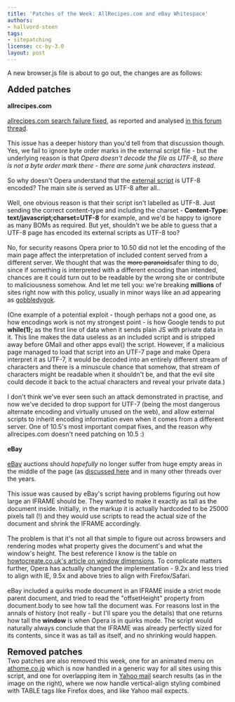 ```yaml
---
title: 'Patches of the Week: AllRecipes.com and eBay Whitespace'
authors:
- hallvord-steen
tags:
- sitepatching
license: cc-by-3.0
layout: post
---
```

A new browser.js file is about to go out, the changes are as follows:<br/><br/><span style="font-size: 140%"><strong>Added patches</strong></span><br/><br/><strong>allrecipes.com</strong><br/><br/><a href="http://allrecipes.com" target="_blank">allrecipes.com search failure fixed</a>, as reported and analysed <a href="http://my.opera.com/community/forums/topic.dml?id=341151" target="_blank">in this forum thread</a>.<br/><br/>This issue has a deeper history than you&#39;d tell from that discussion though. Yes, we fail to ignore byte order marks in the external script file - but the underlying reason is that <i>Opera doesn&#39;t decode the file as UTF-8, so there is not a byte order mark there - there are some junk characters instead</i>.<br/><br/>So why doesn&#39;t Opera understand that the <a href="http://images.media-allrecipes.com/js/bundles/main-site.min.js?v=114" target="_blank">external script</a> is UTF-8 encoded? The main site <i>is</i> served as UTF-8 after all..<br/><br/>Well, one obvious reason is that their script isn&#39;t labelled as UTF-8. Just sending the correct content-type and including the charset - <strong>Content-Type: text/javascript;charset=UTF-8</strong> for example, and we&#39;d be happy to ignore as many BOMs as required. But yet, shouldn&#39;t we be able to guess that a UTF-8 page has encoded its external scripts as UTF-8 too?<br/><br/>No, for security reasons Opera prior to 10.50 did not let the encoding of the main page affect the interpretation of included content served from a different server. We thought that was the <s>more paranoid</s>safer thing to do, since if something is interpreted with a different encoding than intended, chances are it could turn out to be readable by the wrong site or contribute to maliciousness somehow. And let me tell you: we&#39;re breaking <strong>millions</strong> of sites right now with this policy, usually in minor ways like an ad appearing as <a href="http://en.wikipedia.org/wiki/Mojibake" target="_blank">gobbledygok</a>.<br/><br/>(One example of a potential exploit - though perhaps not a good one, as how encodings work is not my strongest point - is how Google tends to put <strong>while(1);</strong> as the first line of data when it sends plain JS with private data in it. This line makes the data useless as an included script and is stripped away before GMail and other apps eval() the script. However, if a malicious page managed to load that script into an UTF-7 page and make Opera interpret it as UTF-7, it would be decoded into an entirely different stream of characters and there is a minuscule chance that somehow, that stream of characters might be readable when it shouldn&#39;t be, and that the evil site could decode it back to the actual characters and reveal your private data.)<br/><br/>I don&#39;t think we&#39;ve ever seen such an attack demonstrated in practise, and now we&#39;ve decided to drop support for UTF-7 (being the most dangerous alternate encoding and virtually unused on the web), and allow external scripts to inherit encoding information even when it comes from a different server. One of 10.5&#39;s most important compat fixes, and the reason why allrecipes.com doesn&#39;t need patching on 10.5 :)<br/><br/><strong>eBay</strong><br/><br/><a href="http://www.ebay.com" target="_blank">eBay</a> auctions should <i>hopefully</i> no longer suffer from huge empty areas in the middle of the page (as <a href="http://my.opera.com/community/forums/topic.dml?id=316241" target="_blank">discussed here</a> and in many other threads over the years.<br/><br/>This issue was caused by eBay&#39;s script having problems figuring out how large an IFRAME should be. They wanted to make it exactly as tall as the document inside. Initially, in the markup it is actually hardcoded to be 25000 pixels tall (!) and they would use scripts to read the actual size of the document and shrink the IFRAME accordingly.<br/><br/>The problem is that it&#39;s not all that simple to figure out across browsers and rendering modes what property gives the document&#39;s and what the window&#39;s height. The best reference I know is the table on <a href="http://www.howtocreate.co.uk/tutorials/javascript/browserwindow" target="_blank">howtocreate.co.uk&#39;s article on window dimensions</a>. To complicate matters further, Opera has actually changed the implementation - 9.2x and less tried to align with IE, 9.5x and above tries to align with Firefox/Safari.<br/><br/>eBay included a quirks mode document in an IFRAME inside a strict mode parent document, and tried to read the &quot;offsetHeight&quot; property from document.body to see how tall the document was. For reasons lost in the annals of history (not really - but I&#39;ll spare you the details) that one returns how tall the <strong>window</strong> is when Opera is in quirks mode. The script would naturally always conclude that the IFRAME was already perfectly sized for its contents, since it was as tall as itself, and no shrinking would happen.<br/><br/><strong><span style="font-size: 140%">Removed patches</span></strong><br/><span class='imgright'><img alt='' src='http://files.myopera.com/hallvors/blog/buggy.jpg' /></span> <br/>Two patches are also removed this week, one for an animated menu on <a href="http://www.athome.co.jp" target="_blank">athome.co.jp</a> which is now handled in a generic way for all sites using this script, and one for overlapping item in <a href="http://mail.yahoo.com" target="_blank">Yahoo mail</a> search results (as in the image on the right), where we now handle vertical-align styling combined with TABLE tags like Firefox does, and like Yahoo mail expects.
